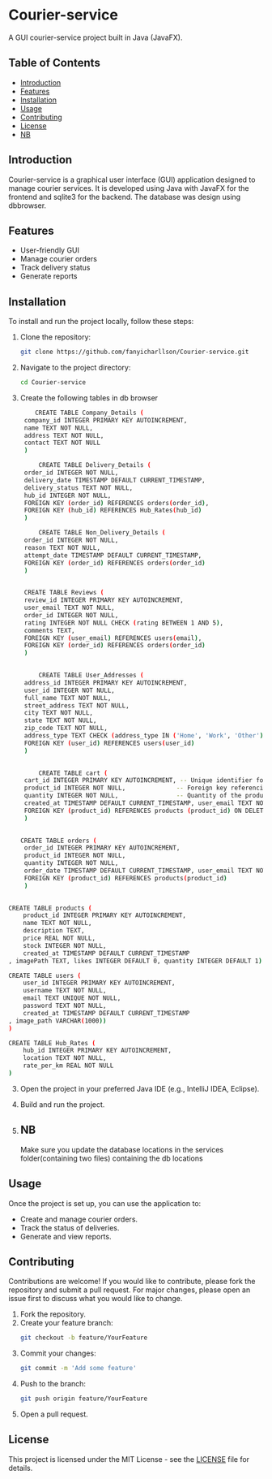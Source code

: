 # Courier-service

A GUI courier-service project built in Java (JavaFX).

## Table of Contents
- [Introduction](#introduction)
- [Features](#features)
- [Installation](#installation)
- [Usage](#usage)
- [Contributing](#contributing)
- [License](#license)
- [NB](#NB)

## Introduction
Courier-service is a graphical user interface (GUI) application designed to manage courier services. It is developed using Java with JavaFX for the frontend and sqlite3 for the backend. The database was design using dbbrowser.

## Features
- User-friendly GUI
- Manage courier orders
- Track delivery status
- Generate reports

## Installation
To install and run the project locally, follow these steps:

1. Clone the repository:
    ```sh
    git clone https://github.com/fanyicharllson/Courier-service.git
    ```

2. Navigate to the project directory:
    ```sh
    cd Courier-service
    ```
3. Create the following tables in db browser
   ```sh
       CREATE TABLE Company_Details (
    company_id INTEGER PRIMARY KEY AUTOINCREMENT,
    name TEXT NOT NULL,
    address TEXT NOT NULL,
    contact TEXT NOT NULL
    )
   ```    
   ```sh
        CREATE TABLE Delivery_Details (
    order_id INTEGER NOT NULL,
    delivery_date TIMESTAMP DEFAULT CURRENT_TIMESTAMP,
    delivery_status TEXT NOT NULL,
    hub_id INTEGER NOT NULL,
    FOREIGN KEY (order_id) REFERENCES orders(order_id),
    FOREIGN KEY (hub_id) REFERENCES Hub_Rates(hub_id)
    )  
   ```    
   ```sh
        CREATE TABLE Non_Delivery_Details (
    order_id INTEGER NOT NULL,
    reason TEXT NOT NULL,
    attempt_date TIMESTAMP DEFAULT CURRENT_TIMESTAMP,
    FOREIGN KEY (order_id) REFERENCES orders(order_id)
    )
       
   ```    
   ```sh
    CREATE TABLE Reviews (
    review_id INTEGER PRIMARY KEY AUTOINCREMENT,
    user_email TEXT NOT NULL,
    order_id INTEGER NOT NULL,
    rating INTEGER NOT NULL CHECK (rating BETWEEN 1 AND 5),
    comments TEXT,
    FOREIGN KEY (user_email) REFERENCES users(email),
    FOREIGN KEY (order_id) REFERENCES orders(order_id)
    )
       
   ```    
   ```sh
        CREATE TABLE User_Addresses (
    address_id INTEGER PRIMARY KEY AUTOINCREMENT,
    user_id INTEGER NOT NULL,
    full_name TEXT NOT NULL,
    street_address TEXT NOT NULL,
    city TEXT NOT NULL,
    state TEXT NOT NULL,
    zip_code TEXT NOT NULL,
    address_type TEXT CHECK (address_type IN ('Home', 'Work', 'Other')),
    FOREIGN KEY (user_id) REFERENCES users(user_id)
    )
       
   ```    
   ```sh
        CREATE TABLE cart (
    cart_id INTEGER PRIMARY KEY AUTOINCREMENT, -- Unique identifier for each cart entry
    product_id INTEGER NOT NULL,              -- Foreign key referencing the product
    quantity INTEGER NOT NULL,                -- Quantity of the product in the cart
    created_at TIMESTAMP DEFAULT CURRENT_TIMESTAMP, user_email TEXT NOT NULL, -- Timestamp for when the product was added
    FOREIGN KEY (product_id) REFERENCES products (product_id) ON DELETE CASCADE
    )
       
   ```    
   ```sh
   CREATE TABLE orders (
    order_id INTEGER PRIMARY KEY AUTOINCREMENT,
    product_id INTEGER NOT NULL,
    quantity INTEGER NOT NULL,
    order_date TIMESTAMP DEFAULT CURRENT_TIMESTAMP, user_email TEXT NOT NULL, status TEXT DEFAULT 'Pending',
    FOREIGN KEY (product_id) REFERENCES products(product_id)
    )
       
   ```
```sh
CREATE TABLE products (
    product_id INTEGER PRIMARY KEY AUTOINCREMENT,
    name TEXT NOT NULL,
    description TEXT,
    price REAL NOT NULL,
    stock INTEGER NOT NULL,
    created_at TIMESTAMP DEFAULT CURRENT_TIMESTAMP
, imagePath TEXT, likes INTEGER DEFAULT 0, quantity INTEGER DEFAULT 1)

```  
```sh
CREATE TABLE users (
    user_id INTEGER PRIMARY KEY AUTOINCREMENT,
    username TEXT NOT NULL,
    email TEXT UNIQUE NOT NULL,
    password TEXT NOT NULL,
    created_at TIMESTAMP DEFAULT CURRENT_TIMESTAMP
, image_path VARCHAR(1000))
)
```  
```sh
CREATE TABLE Hub_Rates (
    hub_id INTEGER PRIMARY KEY AUTOINCREMENT,
    location TEXT NOT NULL,
    rate_per_km REAL NOT NULL
)

```
 

3. Open the project in your preferred Java IDE (e.g., IntelliJ IDEA, Eclipse).

4. Build and run the project.
   
5. ## NB
   Make sure you update the database locations in the services folder(containing two files) containing the db locations

## Usage
Once the project is set up, you can use the application to:
- Create and manage courier orders.
- Track the status of deliveries.
- Generate and view reports.

## Contributing
Contributions are welcome! If you would like to contribute, please fork the repository and submit a pull request. For major changes, please open an issue first to discuss what you would like to change.

1. Fork the repository.
2. Create your feature branch:
    ```sh
    git checkout -b feature/YourFeature
    ```
3. Commit your changes:
    ```sh
    git commit -m 'Add some feature'
    ```
4. Push to the branch:
    ```sh
    git push origin feature/YourFeature
    ```
5. Open a pull request.

## License
This project is licensed under the MIT License - see the [LICENSE](LICENSE) file for details.
